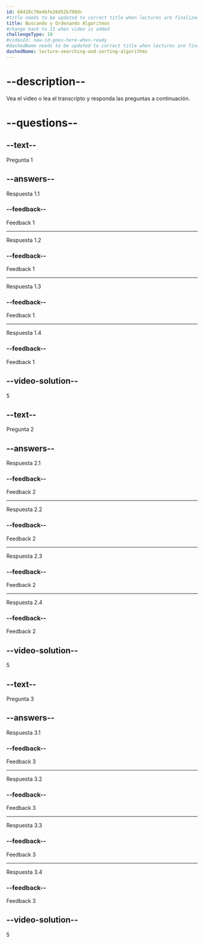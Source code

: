 ```yaml
---
id: 68420c70e4bfe26d52b780dc
#title needs to be updated to correct title when lectures are finalized
title: Buscando y Ordenando Algoritmos
#change back to 11 when video is added
challengeType: 19
#videoId: new-id-goes-here-when-ready
#dashedName needs to be updated to correct title when lectures are finalized
dashedName: lecture-searching-and-sorting-algorithms
---
```


# --description--

Vea el video o lea el transcripto y responda las preguntas a continuación.

# --questions--

## --text--

Pregunta 1

## --answers--

Respuesta 1.1

### --feedback--

Feedback 1

---

Respuesta 1.2

### --feedback--

Feedback 1

---

Respuesta 1.3

### --feedback--

Feedback 1

---

Respuesta 1.4

### --feedback--

Feedback 1

## --video-solution--

5

## --text--

Pregunta 2

## --answers--

Respuesta 2.1

### --feedback--

Feedback 2

---

Respuesta 2.2

### --feedback--

Feedback 2

---

Respuesta 2.3

### --feedback--

Feedback 2

---

Respuesta 2.4

### --feedback--

Feedback 2

## --video-solution--

5

## --text--

Pregunta 3

## --answers--

Respuesta 3.1

### --feedback--

Feedback 3

---

Respuesta 3.2

### --feedback--

Feedback 3

---

Respuesta 3.3

### --feedback--

Feedback 3

---

Respuesta 3.4

### --feedback--

Feedback 3

## --video-solution--

5

